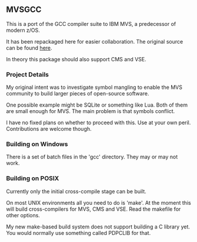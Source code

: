 ## MVSGCC

This is a port of the GCC compiler suite to IBM MVS, a predecessor of modern z/OS.

It has been repackaged here for easier collaboration. The original source can be found [here](http://gccmvs.sourceforge.net/).

In theory this package should also support CMS and VSE.

### Project Details

My original intent was to investigate symbol mangling to enable the MVS community to build larger pieces of open-source software.

One possible example might be SQLite or something like Lua. Both of them are small enough for MVS. The main problem is that symbols conflict.

I have no fixed plans on whether to proceed with this. Use at your own peril. Contributions are welcome though.

### Building on Windows

There is a set of batch files in the 'gcc' directory. They may or may not work.

### Building on POSIX

Currently only the initial cross-compile stage can be built.

On most UNIX environments all you need to do is 'make'. At the moment this will
build cross-compilers for MVS, CMS and VSE. Read the makefile for other options.

My new make-based build system does not support building a C library yet. You
would normally use something called PDPCLIB for that.

